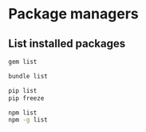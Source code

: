 # Package managers

## List installed packages

```sh
gem list

bundle list

pip list
pip freeze

npm list
npm -g list
```
